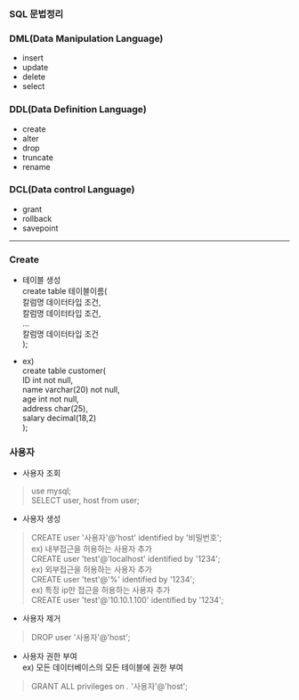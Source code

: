### SQL 문법정리

### DML(Data Manipulation Language)
- insert
- update
- delete
- select

### DDL(Data Definition Language)
- create
- alter
- drop
- truncate
- rename

### DCL(Data control Language)
- grant
- rollback
- savepoint

***

### Create                  
- 테이블 생성            
create table 테이블이름(     
    칼럼명 데이터타입 조건,       
    칼럼명 데이터타입 조건,       
    ...     
    칼럼명 데이터타입 조건            
);          

- ex)            
create table customer(      
    ID          int             not null,       
    name        varchar(20)     not null,           
    age         int             not null,       
    address     char(25),       
    salary      decimal(18,2)           
);      

### 사용자 
- 사용자 조회    
> use mysql;    
> SELECT user, host from user;      

- 사용자 생성    
> CREATE user '사용자'@'host' identified by '비밀번호';        
ex) 내부접근을 허용하는 사용자 추가      
> CREATE user 'test'@'localhost' identified by '1234';      
ex) 외부접근을 허용하는 사용자 추가       
> CREATE user 'test'@'%' identified by '1234';      
ex) 특정 ip만 접근을 허용하는 사용자 추가      
> CREATE user 'test'@'10.10.1.100' identified by '1234';        

- 사용자 제거
> DROP user '사용자'@'host';       

- 사용자 권한 부여         
ex) 모든 데이터베이스의 모든 테이블에 권한 부여        
> GRANT ALL privileges on *.* '사용자'@'host';

